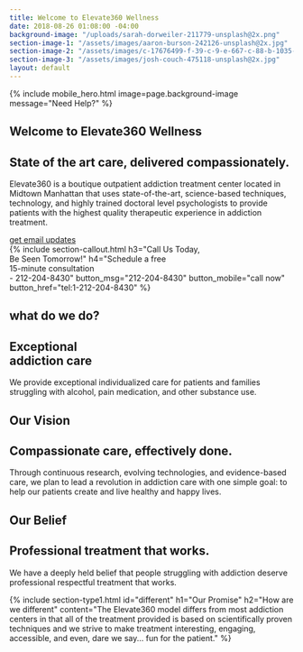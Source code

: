 ```yaml
---
title: Welcome to Elevate360 Wellness
date: 2018-08-26 01:08:00 -04:00
background-image: "/uploads/sarah-dorweiler-211779-unsplash@2x.png"
section-image-1: "/assets/images/aaron-burson-242126-unsplash@2x.jpg"
section-image-2: "/assets/images/c-17676499-f-39-c-9-e-667-c-88-b-1035-af-430-f-copy@2x.jpg"
section-image-3: "/assets/images/josh-couch-475118-unsplash@2x.jpg"
layout: default
---
```


{% include mobile_hero.html image=page.background-image message="Need Help?" %}

<section id="homepage_1" class="hero plant-image" style="background-image: url('{{ page.background-image }}')">
    <div class="section-content">
        <div class="section-content-inner">
            <h1>Welcome to Elevate360 Wellness</h1>
            <h2>State of the art care, delivered compassionately.</h2>
            <p>
                Elevate360 is a boutique outpatient addiction treatment center located in Midtown Manhattan that uses state-of-the-art, science-based techniques, technology, and highly trained doctoral level psychologists to provide patients with the highest quality therapeutic experience in addiction treatment.
            </p>
            <a class="button rounded" href="/contact">get email updates</a>
        </div>
    </div>
</section>
{% include section-callout.html
    h3="Call Us Today, <br class='only-mobile' />Be Seen Tomorrow!"
    h4="Schedule a free <br class='only-mobile' />15-minute consultation <br class='only-mobile' /><span class='only-desktop'>- </span>212-204-8430"
    button_msg="212-204-8430"
    button_mobile="call now"
    button_href="tel:1-212-204-8430"
%}
<section class="home-section" id="what_we_do">
    <div class="section-text">
        <div class="section-text-inner">
            <h1 class="small">what do we do?</h1>
            <h2>Exceptional <br class='only-desktop' />addiction care</h2>
            <p>We provide exceptional individualized care for patients and families struggling with alcohol, pain medication, and other substance use.</p>
            <!-- <a class="learn-more">Learn More &#x2192;</a> -->
        </div>
    </div>
    <div class="section-image" style="background-image: url('{{ page.section-image-1 }}')">
    </div>
</section>
<section class="home-section" id="our_vision">
    <div class="section-image" style="background-image: url('{{ page.section-image-2 }}')"></div>
    <div class="section-text">
        <div class="section-text-inner">
            <h1 class="small">Our Vision</h1>
            <h2>Compassionate care, effectively done.</h2>
            <p>Through continuous research, evolving technologies, and evidence-based care, we plan to lead a revolution in addiction care with one simple goal: to help our patients create and live healthy and happy lives.</p>
            <!-- <a class="learn-more">Learn More &#x2192;</a> -->
        </div>
    </div>
</section>
<section class="home-section" id="our_belief">
    <div class="section-text">
        <div class="section-text-inner">
            <h1 class="small">Our Belief</h1>
            <h2>Professional treatment that works.</h2>
            <p>We have a deeply held belief that people struggling with addiction deserve professional respectful treatment that works.</p>
            <!-- <a class="learn-more">Learn More &#x2192;</a> -->
        </div>
    </div>
    <div class="section-image" style="background-image: url('{{ page.section-image-3 }}')"></div>
</section>

{% include section-type1.html
    id="different"
    h1="Our Promise"
    h2="How are we different"
    content="The Elevate360 model differs from most addiction centers in that all of the treatment provided is based on scientifically proven techniques and we strive to make treatment interesting, engaging, accessible, and even, dare we say... fun for the patient."
%}
